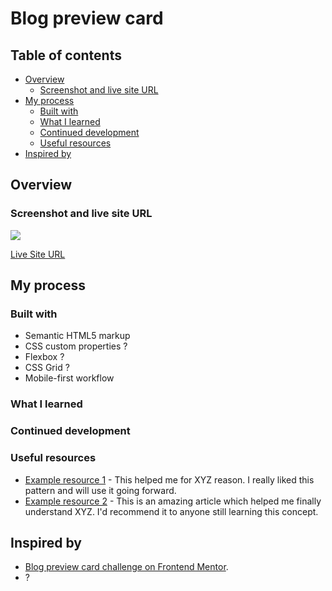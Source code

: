 # Blog preview card

## Table of contents

- [Overview](#overview)
  - [Screenshot and live site URL](#screenshot-and-live-site-url)
- [My process](#my-process)
  - [Built with](#built-with)
  - [What I learned](#what-i-learned)
  - [Continued development](#continued-development)
  - [Useful resources](#useful-resources)
- [Inspired by](#acknowledgments)

## Overview

### Screenshot and live site URL

![](./screenshot.jpg)

[Live Site URL](https://your-live-site-url.com)

## My process

### Built with

- Semantic HTML5 markup
- CSS custom properties ?
- Flexbox ?
- CSS Grid ?
- Mobile-first workflow


### What I learned


### Continued development



### Useful resources

- [Example resource 1](https://www.example.com) - This helped me for XYZ reason. I really liked this pattern and will use it going forward.
- [Example resource 2](https://www.example.com) - This is an amazing article which helped me finally understand XYZ. I'd recommend it to anyone still learning this concept.


## Inspired by

+ [Blog preview card challenge on Frontend Mentor](https://www.frontendmentor.io/challenges/blog-preview-card-ckPaj01IcS).
+ ?